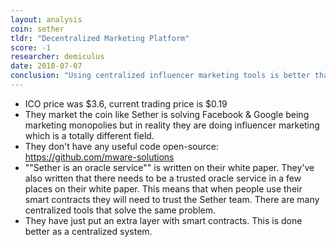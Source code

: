 ```yaml
---
layout: analysis
coin: sether
tldr: "Decentralized Marketing Platform"
score: -1
researcher: demiculus
date: 2018-07-07
conclusion: "Using centralized influencer marketing tools is better than using Sether."
---
```


- ICO price was $3.6, current trading price is $0.19
- They market the coin like Sether is solving Facebook & Google being marketing
monopolies but in reality they are doing influencer marketing which is a totally
different field.
- They don't have any useful code open-source:
  https://github.com/mware-solutions
- ""Sether is an oracle service"" is written on their white paper. They've also
  written that there needs to be a trusted oracle service in a few places on
  their white paper. This means that when people use their smart contracts they
  will need to trust the Sether team. There are many centralized tools that
  solve the same problem.
- They have just put an extra layer with smart contracts. This is done better as
  a centralized system.
